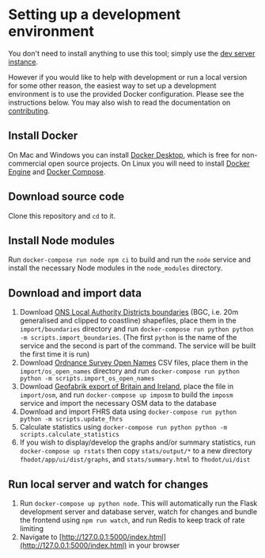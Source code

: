 # Setting up a development environment

You don't need to install anything to use this tool; simply use the [dev server instance](https://gregrs.dev.openstreetmap.org/fhodot/).

However if you would like to help with development or run a local version for some other reason, the easiest way to set up a development environment is to use the provided Docker configuration. Please see the instructions below. You may also wish to read the documentation on [contributing](CONTRIBUTING.md).

## Install Docker

On Mac and Windows you can install [Docker Desktop](https://www.docker.com/products/docker-desktop), which is free for non-commercial open source projects. On Linux you will need to install [Docker Engine](https://docs.docker.com/engine/install/) and [Docker Compose](https://docs.docker.com/compose/install/).

## Download source code

Clone this repository and `cd` to it.

## Install Node modules

Run `docker-compose run node npm ci` to build and run the `node` service and install the necessary Node modules in the `node_modules` directory.

## Download and import data

1. Download [ONS Local Authority Districts boundaries](https://geoportal.statistics.gov.uk/datasets/local-authority-districts-may-2023-uk-bgc) (BGC, i.e. 20m generalised and clipped to coastline) shapefiles, place them in the `import/boundaries` directory and run `docker-compose run python python -m scripts.import_boundaries`. (The first `python` is the name of the service and the second is part of the command. The service will be built the first time it is run)
1. Download [Ordnance Survey Open Names](https://osdatahub.os.uk/downloads/open/OpenNames) CSV files, place them in the `import/os_open_names` directory and run `docker-compose run python python -m scripts.import_os_open_names`
1. Download [Geofabrik export of Britain and Ireland](http://download.geofabrik.de/europe/britain-and-ireland-latest.osm.pbf), place the file in `import/osm`, and run `docker-compose up imposm` to build the `imposm` service and import the necessary OSM data to the database
1. Download and import FHRS data using `docker-compose run python python -m scripts.update_fhrs`
1. Calculate statistics using `docker-compose run python python -m scripts.calculate_statistics`
1. If you wish to display/develop the graphs and/or summary statistics, run `docker-compose up rstats` then copy `stats/output/*` to a new directory `fhodot/app/ui/dist/graphs`, and `stats/summary.html` to `fhodot/ui/dist`

## Run local server and watch for changes

1. Run `docker-compose up python node`. This will automatically run the Flask development server and database server, watch for changes and bundle the frontend using `npm run watch`, and run Redis to keep track of rate limiting
1. Navigate to [http://127.0.0.1:5000/index.html](http://127.0.0.1:5000/index.html) in your browser
